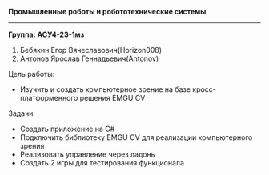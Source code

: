 <b>Промышленные роботы и робототехнические системы</b>

------------
**Группа: АСУ4-23-1мз**
1. Бебякин Егор Вячеславович(Horizon008)
2. Антонов Ярослав Геннадьевич(Antonov)

Цель работы:
- Изучить и создать компьютерное зрение на базе кросс-платформенного решения EMGU CV

Задачи:
- Создать приложение на C#
- Подключить библиотеку EMGU CV для реализации компьютерного зрения
- Реализовать управление через ладонь
- Создать 2 игры для тестирования функционала

